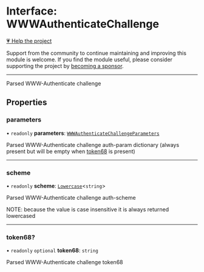 # Interface: WWWAuthenticateChallenge

[💗 Help the project](https://github.com/sponsors/panva)

Support from the community to continue maintaining and improving this module is welcome. If you find the module useful, please consider supporting the project by [becoming a sponsor](https://github.com/sponsors/panva).

***

Parsed WWW-Authenticate challenge

## Properties

### parameters

• `readonly` **parameters**: [`WWWAuthenticateChallengeParameters`](WWWAuthenticateChallengeParameters.md)

Parsed WWW-Authenticate challenge auth-param dictionary (always present but will be empty when
[token68](WWWAuthenticateChallenge.md#token68) is present)

***

### scheme

• `readonly` **scheme**: [`Lowercase`](https://www.typescriptlang.org/docs/handbook/2/template-literal-types.html#lowercasestringtype)\<`string`\>

Parsed WWW-Authenticate challenge auth-scheme

NOTE: because the value is case insensitive it is always returned lowercased

***

### token68?

• `readonly` `optional` **token68**: `string`

Parsed WWW-Authenticate challenge token68
